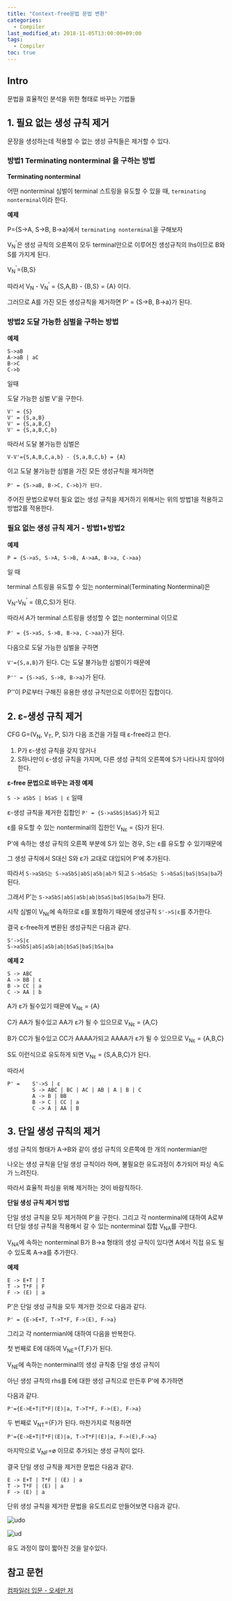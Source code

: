 ```yaml
---
title: "Context-free문법 문법 변환"
categories: 
  - Compiler
last_modified_at: 2018-11-05T13:00:00+09:00
tags: 
  - Compiler 
toc: true
---
```


## Intro

문법을 효율적인 분석을 위한 형태로 바꾸는 기법들


## 1. 필요 없는 생성 규칙 제거



문장을 생성하는데 적용할 수 없는 생성 규칙들은 제거할 수 있다.


### 방법1 Terminating nonterminal 을 구하는 방법


**Terminating nonterminal**

어떤 nonterminal 심벌이 terminal 스트링을 유도할 수 있을 때,
``terminating nonterminal``이라 한다.



**예제**

P={S->A, S->B, B->a}에서 ``terminating nonterminal``을 구해보자

V<sub>N</sub><sup>'</sup>은 생성 규칙의 오른쪽이 모두 terminal만으로 이루어진
생성규칙의 lhs이므로 B와 S를 가지게 된다.

V<sub>N</sub><sup>'</sup>={B,S}

따라서 V<sub>N</sub> - V<sub>N</sub><sup>'</sup> = {S,A,B} - {B,S} = {A} 이다. 

그러므로 A를 가진 모든 생성규칙을 제거하면 P' = {S->B, B->a}가 된다.





### 방법2 도달 가능한 심벌을 구하는 방법



**예제**
```
S->aB
A->aB | aC
B->C
C->b
```
일때 

도달 가능한 심벌 V'을 구한다.
```
V' = {S}
V' = {S,a,B}
V' = {S,a,B,C}
V' = {S,a,B,C,b}
```

따라서 도달 불가능한 심벌은

```
V-V'={S,A,B,C,a,b} - {S,a,B,C,b} = {A}
```

이고 도달 불가능한 심벌을 가진 모든 생성규칙을 제거하면

```
P' = {S->aB, B->C, C->b}가 된다.
```


주어진 문법으로부터 필요 없는 생성 규칙을 제거하기 위해서는 위의 방법1을 적용하고 방법2를 적용한다.


### 필요 없는 생성 규칙 제거 - 방법1+방법2



**예제**
```
P = {S->aS, S->A, S->B, A->aA, B->a, C->aa}
```
일 때 

terminal 스트링을 유도할 수 있는 nonterminal(Terminating Nonterminal)은

V<sub>N</sub>-V<sub>N</sub><sup>'</sup> = {B,C,S}가 된다.

따라서 A가 terminal 스트링을 생성할 수 없는 nonterminal 이므로

```P' = {S->aS, S->B, B->a, C->aa}```가 된다. 

다음으로 도달 가능한 심벌을 구하면

```V'={S,a,B}```가 된다. C는 도달 불가능한 심벌이기 때문에

```P'' = {S->aS, S->B, B->a}```가 된다.

P''이 P로부터 구해진 유용한 생성 규칙만으로 이루어진 집합이다.






## 2. ε-생성 규칙 제거

CFG G=(V<sub>N</sub>, V<sub>T</sub>, P, S)가 다음 조건을 가질 때 ε-free라고 한다.

1.  P가 ε-생성 규칙을 갖지 않거나
2.  S하나만이 ε-생성 규칙을 가지며, 다른 생성 규칙의 오른쪽에 S가 나타나지 않아야 한다.



**ε-free 문법으로 바꾸는 과정 예제**

```S -> aSbS | bSaS | ε``` 일때

ε-생성 규칙을 제거한 집합인 ```P' = {S->aSbS|bSaS}```가 되고

ε를 유도할 수 있는 nonterminal의 집한인 V<sub>Nε</sub> = {S}가 된다.

P'에 속하는 생성 규칙의 오른쪽 부분에 S가 있는 경우, S는 ε를 유도할 수 있기때문에

그 생성 규칙에서 S대신 S와 ε가 교대로 대입되어 P'에 추가된다.

따라서 ```S->aSbS는 S->aSbS|abS|aSb|ab가``` 되고 ```S->bSaS는 S->bSaS|baS|bSa|ba```가 된다.

그래서 P'는 ```S->aSbS|abS|aSb|ab|bSaS|baS|bSa|ba```가 된다. 

시작 심벌이 V<sub>Nε</sub>에 속하므로 ε를 포함하기 때문에 생성규칙 ```S'->S|ε```를 추가한다.

결국 ε-free하게 변환된 생성규칙은 다음과 같다.
```
S'->S|ε
S->aSbS|abS|aSb|ab|bSaS|baS|bSa|ba
```

**예제 2**

```
S -> ABC
A -> BB | ε
B -> CC | a
C -> AA | b
```

A가 ε가 될수있기 때문에 V<sub>Nε</sub> = {A}

C가 AA가 될수있고 AA가 ε가 될 수 있으므로 V<sub>Nε</sub> = {A,C}

B가 CC가 될수있고 CC가 AAAA가되고 AAAA가 ε가 될 수 있으므로 V<sub>Nε</sub> = {A,B,C}

S도 이런식으로 유도하게 되면 V<sub>Nε</sub> = {S,A,B,C}가 된다.

따라서

```
P' =    S'->S | ε
        S -> ABC | BC | AC | AB | A | B | C
        A -> B | BB
        B -> C | CC | a
        C -> A | AA | B
```




## 3. 단일 생성 규칙의 제거

생성 규칙의 형태가 A->B와 같이 생성 규칙의 오른쪽에 한 개의 nontermianl만

나오는 생성 규칙을 단일 생성 규칙이라 하며, 불필요한 유도과정이 추가되어 파싱 속도가 느려진다.

따라서 효율적 파싱을 위해 제거하는 것이 바람직하다.



**단일 생성 규칙 제거 방법**

단일 생성 규칙을 모두 제거하여 P'을 구한다. 그리고 각 nonterminal에 대하여
A로부터 단일 생성 규칙을 적용해서 갈 수 있는 nonterminal 집합 V<sub>NA</sub>를 구한다.

V<sub>NA</sub>에 속하는 nonterminal B가 B->a 형태의 생성 규칙이 있다면
A에서 직접 유도 될 수 있도록 A->a를 추가한다.




**예제**
```
E -> E+T | T
T -> T*F | F
F -> (E) | a
```
P'은 단일 생성 규칙을 모두 제거한 것으로 다음과 같다.

```P' = {E->E+T, T->T*F, F->(E), F->a}```

그리고 각 nontermianl에 대하여 다음을 반복한다.

첫 번째로 E에 대하여 V<sub>NE</sub>={T,F}가 된다.

V<sub>NE</sub>에 속하는 nonterminal의 생성 규칙중 단일 생성 규칙이 

아닌 생성 규칙의 rhs를 E에 대한 생성 규칙으로 만든후 P'에 추가하면

다음과 같다.

```P'={E->E+T|T*F|(E)|a, T->T*F, F->(E), F->a}```

두 번째로 V<sub>NT</sub>={F}가 된다. 마찬가지로 적용하면

```P'={E->E+T|T*F|(E)|a, T->T*F|(E)|a, F->(E),F->a}```

마지막으로 V<sub>NF</sub>=ø 이므로 추가되는 생성 규칙이 없다.

결국 단일 생성 규칙을 제거한 문법은 다음과 같다.
```
E -> E+T | T*F | (E) | a
T -> T*F | (E) | a
F -> (E) | a
```




단위 생성 규칙을 제거한 문법을 유도트리로 만들어보면 다음과 같다.


![udo](https://github.com/lesslate/lesslate.github.io/blob/master/assets/img/compiler/contextfree/udo1.png?raw=true)


![ud](https://github.com/lesslate/lesslate.github.io/blob/master/assets/img/compiler/contextfree/udo.png?raw=true)


유도 과정이 많이 짧아진 것을 알수있다.


## 참고 문헌

[컴파일러 입문 - 오세만 저](https://book.naver.com/bookdb/book_detail.nhn?bid=6324381)